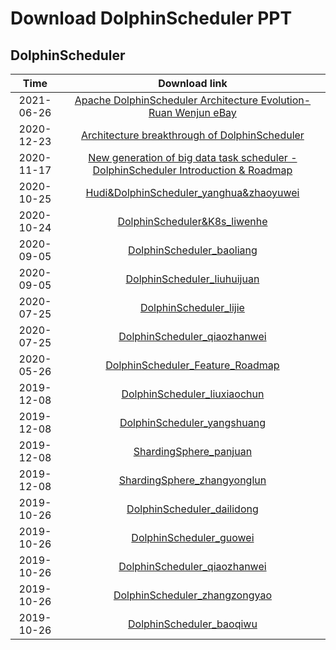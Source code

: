 # Download DolphinScheduler PPT

## DolphinScheduler
| Time | Download link |
|:---:|:--:|
| 2021-06-26 | [Apache DolphinScheduler Architecture Evolution-Ruan Wenjun eBay](https://github.com/apache/dolphinscheduler-website/tree/master/file/2021-06-26) |
| 2020-12-23 | [Architecture breakthrough of DolphinScheduler](https://github.com/apache/dolphinscheduler-website/blob/master/file/2020-12-23/Architecture%20breakthrough%20of%20DolphinScheduler.pptx) |
| 2020-11-17 | [New generation of big data task scheduler - DolphinScheduler Introduction & Roadmap](https://github.com/apache/dolphinscheduler-website/blob/master/file/2020-11-17/New%20generation%20of%20big%20data%20task%20scheduler%20-%20DolphinScheduler%20Introduction%20%26%20Roadmap.pptx) |
| 2020-10-25 | [Hudi&DolphinScheduler_yanghua&zhaoyuwei](https://github.com/apache/dolphinscheduler-website/blob/master/file/2020-10-25/Hudi%26DolphinScheduler_yanghua%26zhaoyuwei.pptx) |
| 2020-10-24 | [DolphinScheduler&K8s_liwenhe](https://github.com/apache/dolphinscheduler-website/blob/master/file/2020-10-24/DolphinScheduler%26K8s_liwenhe.pptx) |
| 2020-09-05 | [DolphinScheduler_baoliang](https://github.com/apache/dolphinscheduler-website/blob/master/file/2020-09-05/DolphinScheduler_baoliang.pptx) |
| 2020-09-05 | [DolphinScheduler_liuhuijuan](https://github.com/apache/dolphinscheduler-website/blob/master/file/2020-09-05/DolphinScheduler_liuhuijuan.pdf) |
| 2020-07-25 | [DolphinScheduler_lijie](https://github.com/apache/dolphinscheduler-website/blob/master/file/2020-07-25/DolphinScheduler_lijie.pptx) |
| 2020-07-25 | [DolphinScheduler_qiaozhanwei](https://github.com/apache/dolphinscheduler-website/blob/master/file/2020-07-25/DolphinScheduler_qiaozhanwei.pptx) |
| 2020-05-26 | [DolphinScheduler_Feature_Roadmap](https://github.com/apache/dolphinscheduler-website/blob/master/file/2020-05-26/DolphinScheduler_Feature_Roadmap.pdf) |
| 2019-12-08 | [DolphinScheduler_liuxiaochun](https://github.com/apache/dolphinscheduler-website/blob/master/file/2019-12-08/DolphinScheduler_liuxiaochun.pptx) |
| 2019-12-08 | [DolphinScheduler_yangshuang](https://github.com/apache/dolphinscheduler-website/blob/master/file/2019-12-08/DolphinScheduler_yangshuang.pptx) |
| 2019-12-08 | [ShardingSphere_panjuan](https://github.com/apache/dolphinscheduler-website/blob/master/file/2019-12-08/ShardingSphere_panjuan.pptx) |
| 2019-12-08 | [ShardingSphere_zhangyonglun](https://github.com/apache/dolphinscheduler-website/blob/master/file/2019-12-08/ShardingSphere_zhangyonglun.pptx) |
| 2019-10-26 | [DolphinScheduler_dailidong](https://github.com/apache/dolphinscheduler-website/blob/master/file/2019-10-26/DolphinScheduler_dailidong.pptx) |
| 2019-10-26 | [DolphinScheduler_guowei](https://github.com/apache/dolphinscheduler-website/blob/master/file/2019-10-26/DolphinScheduler_guowei.pptx) |
| 2019-10-26 | [DolphinScheduler_qiaozhanwei](https://github.com/apache/dolphinscheduler-website/blob/master/file/2019-10-26/DolphinScheduler_qiaozhanwei.pptx) |
| 2019-10-26 | [DolphinScheduler_zhangzongyao](https://github.com/apache/dolphinscheduler-website/blob/master/file/2019-10-26/DolphinScheduler_zhangzongyao.pptx) |
| 2019-10-26 | [DolphinScheduler_baoqiwu](https://github.com/apache/dolphinscheduler-website/blob/master/file/2019-10-26/Dolphinescheduler_baoqiwu.pptx) |
